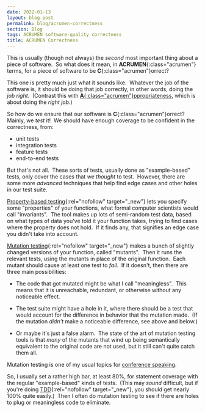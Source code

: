```yaml
---
date: 2022-01-13
layout: blog-post
permalink: blog/acrumen-correctness
section: Blog
tags: ACRUMEN software-quality correctness
title: ACRUMEN Correctness
---
```


This is usually (though not always)
the _second_ most important thing about a piece of software.&nbsp;
So what does it mean, in **ACRUMEN**{:class="acrumen"} terms,
for a piece of software to be **C**{:class="acrumen"}orrect?

This one is pretty much just what it sounds like.&nbsp;
Whatever the job of the software is,
it should be doing that job correctly,
in other words, doing the _job right_.&nbsp;
(Contrast this with
[**A**{:class="acrumen"}ppropriateness](/blog/acrumen-appropriateness),
which is about doing the _right job_.)

So how do we ensure that our software is
**C**{:class="acrumen"}orrect?&nbsp;
Mainly, we _test_ it!&nbsp;
We should have enough coverage to be confident in the correctness, from:
- unit tests
- integration tests
- feature tests
- end-to-end tests

But that's not all.&nbsp;
These sorts of tests, usually done as "example-based" tests,
only cover the cases that _we thought_ to test.&nbsp;
However, there are some more _advanced_ techniques that help find
edge cases and other holes in our test suite.

[Property-based testing](https://www.leadingagile.com/2018/04/step-by-step-toward-property-based-testing/){:rel="nofollow" target="_new"}
lets you specify some "properties" of your functions,
what formal computer scientists would call "invariants".&nbsp;
The tool makes up lots of semi-random test data,
based on what types of data you've told it your function takes,
trying to find cases where the property does not hold.&nbsp;
If it finds any, that signifies an edge case you didn't take into account.

[Mutation testing](https://en.wikipedia.org/wiki/Mutation_testing){:rel="nofollow" target="_new"}
makes a bunch of slightly changed versions of your function,
called "mutants".&nbsp;
Then it runs the relevant tests,
using the mutants in place of the original function.&nbsp;
Each mutant should cause at least one test to _fail_.&nbsp;
If it doesn't, then there are three main possibilities:

- The code that got mutated might be what I call "meaningless".&nbsp;
This means that it is unreachable, redundant,
or otherwise without any noticeable effect.

- The test suite might have a hole in it,
where there should be a test that would account for
the difference in behavior that the mutation made.&nbsp;
(If the mutation _didn't_ make a noticeable difference,
see above and below.)

- Or maybe it's just a false alarm.&nbsp;
The state of the art of mutation testing tools
is that _many_ of the mutants that wind up being
semantically equivalent to the original code
are not used,
but it still can't quite catch them all.

Mutation testing is one of my usual topics for
[conference speaking](/speaking).

So, I usually set a rather high bar,
at least 80%,
for statement coverage with the
regular "example-based" kinds of tests.&nbsp;
(This may _sound_ difficult,
but if you're doing
[TDD](https://en.wikipedia.org/wiki/Test-driven_development){:rel="nofollow" target="_new"},
you should get nearly 100% quite easily.)&nbsp;
Then I often do mutation testing
to see if there are holes to plug or meaningless code to eliminate.&nbsp;
